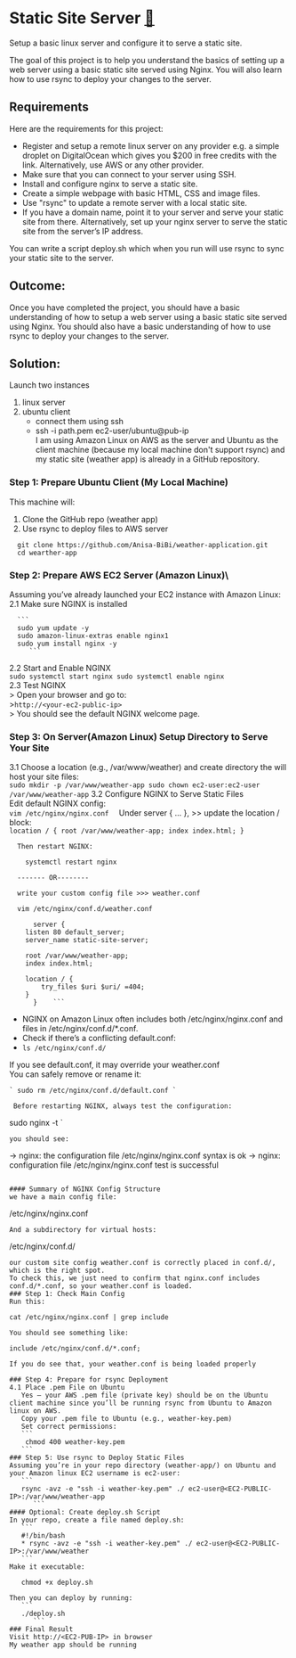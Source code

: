 # Static Site Server [🔗](https://roadmap.sh/projects/static-site-server)
Setup a basic linux server and configure it to serve a static site.

The goal of this project is to help you understand the basics of setting up a web server using a basic static site served using Nginx. You will also learn how to use rsync to deploy your changes to the server.

## Requirements
Here are the requirements for this project:  

* Register and setup a remote linux server on any provider e.g. a simple droplet on DigitalOcean which     gives you $200 in free credits with the link. Alternatively, use AWS or any other provider.
* Make sure that you can connect to your server using SSH.
* Install and configure nginx to serve a static site.
* Create a simple webpage with basic HTML, CSS and image files.
* Use "rsync" to update a remote server with a local static site.
* If you have a domain name, point it to your server and serve your static site from there. Alternatively, set up your nginx server to serve the static site from the server’s IP address.

You can write a script deploy.sh which when you run will use rsync to sync your static site to the server.
## Outcome:
Once you have completed the project, you should have a basic understanding of how to setup a web server using a basic static site served using Nginx. You should also have a basic understanding of how to use rsync to deploy your changes to the server.

## Solution:
Launch two instances
1. linux server
2. ubuntu client
   * connect them using ssh
   * ssh -i path.pem ec2-user/ubuntu@pub-ip \
I am using Amazon Linux on AWS as the server and Ubuntu as the client machine (because my local machine don't support rsync) and my static site (weather app) is already in a GitHub repository.

### Step 1: Prepare Ubuntu Client (My Local Machine)
   This machine will:
   1. Clone the GitHub repo (weather app)
   2. Use rsync to deploy files to AWS server

  ```
    git clone https://github.com/Anisa-BiBi/weather-application.git 
    cd wearther-app
   ```

### Step 2: Prepare AWS EC2 Server (Amazon Linux)\
 Assuming you’ve already launched your EC2 instance with Amazon Linux:\
   2.1 Make sure NGINX is installed  
   
      ```
      sudo yum update -y
      sudo amazon-linux-extras enable nginx1
      sudo yum install nginx -y
         ```
      
   2.2 Start and Enable NGINX  
      ```
       sudo systemctl start nginx
       sudo systemctl enable nginx 
            ``` \
   2.3 Test NGINX  
      > Open your browser and go to:  
      >`http://<your-ec2-public-ip>`  
      > You should see the default NGINX welcome page.  

### Step 3: On Server(Amazon Linux) Setup Directory to Serve Your Site    
   3.1 Choose a location (e.g., /var/www/weather) and create directory the will host your site files:   
      ```
       sudo mkdir -p /var/www/weather-app
       sudo chown ec2-user:ec2-user /var/www/weather-app
       ```
   3.2 Configure NGINX to Serve Static Files    
      Edit default NGINX config:   
      ```
        vim /etc/nginx/nginx.conf  
        ```
       Under server { ... }, >> update the location / block:  
       ```
      location / {
         root /var/www/weather-app;
         index index.html;
      } ```  
      
      Then restart NGINX:  
   ```
       systemctl restart nginx
   ```
      ------- OR--------
      
      write your custom config file >>> weather.conf

      vim /etc/nginx/conf.d/weather.conf
```
      server {
    listen 80 default_server;
    server_name static-site-server;

    root /var/www/weather-app;
    index index.html;

    location / {
        try_files $uri $uri/ =404;
    }
      }    ```  
```
* NGINX on Amazon Linux often includes both /etc/nginx/nginx.conf and files in /etc/nginx/conf.d/*.conf.  
* Check if there’s a conflicting default.conf:    
* `ls /etc/nginx/conf.d/`
 
If you see default.conf, it may override your weather.conf    
You can safely remove or rename it:
```
` sudo rm /etc/nginx/conf.d/default.conf `

 Before restarting NGINX, always test the configuration:   
```
sudo nginx -t `
 ```
you should see:  
```
-> nginx: the configuration file /etc/nginx/nginx.conf syntax is ok
-> nginx: configuration file /etc/nginx/nginx.conf test is successful
```
  
#### Summary of NGINX Config Structure
we have a main config file:  
   ```
 /etc/nginx/nginx.conf
```
And a subdirectory for virtual hosts:  
```
   /etc/nginx/conf.d/
   ```
our custom site config weather.conf is correctly placed in conf.d/, which is the right spot.  
To check this, we just need to confirm that nginx.conf includes conf.d/*.conf, so your weather.conf is loaded.  
### Step 1: Check Main Config  
Run this:  
```
    cat /etc/nginx/nginx.conf | grep include
   ```
You should see something like:
```
    include /etc/nginx/conf.d/*.conf;
   ```
If you do see that, your weather.conf is being loaded properly  

### Step 4: Prepare for rsync Deployment  
   4.1 Place .pem File on Ubuntu  
      Yes — your AWS .pem file (private key) should be on the Ubuntu client machine since you’ll be running rsync from Ubuntu to Amazon linux on AWS.  
      Copy your .pem file to Ubuntu (e.g., weather-key.pem)  
      Set correct permissions:  
      ```
       chmod 400 weather-key.pem
      ```
### Step 5: Use rsync to Deploy Static Files
Assuming you’re in your repo directory (weather-app/) on Ubuntu and your Amazon linux EC2 username is ec2-user:
      ```
      rsync -avz -e "ssh -i weather-key.pem" ./ ec2-user@<EC2-PUBLIC-IP>:/var/www/weather-app
         ```
#### Optional: Create deploy.sh Script  
   In your repo, create a file named deploy.sh:  
      ```
      #!/bin/bash
      * rsync -avz -e "ssh -i weather-key.pem" ./ ec2-user@<EC2-PUBLIC-IP>:/var/www/weather
      ```
   Make it executable:  
   ```
       chmod +x deploy.sh
   ```
   Then you can deploy by running:  
      ```
      ./deploy.sh
         ```
### Final Result
   Visit http://<EC2-PUB-IP> in browser
   My weather app should be running

